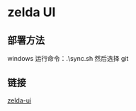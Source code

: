 # zelda UI

## 部署方法
windows 运行命令：.\sync.sh 然后选择 git

## 链接
[zelda-ui](https://dandandq.github.io/zelda-ui-web/)